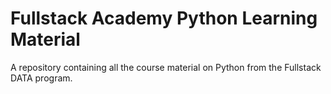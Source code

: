 # Fullstack Academy Python Learning Material
A repository containing all the course material on Python from the Fullstack DATA program. 
